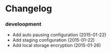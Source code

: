 # Changelog

### develoopment
* Add auto pausing configuration (2015-01-22)
* Add staging configuration (2015-01-22)
* Add local storage encryption (2015-01-26)
